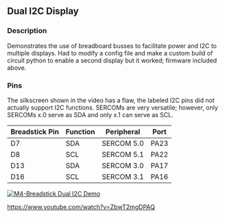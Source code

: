 ## Dual I2C Display
### Description
Demonstrates the use of breadboard busses to facilitate power and I2C to multiple displays. Had to modify a config file and make a custom build of circuit python to enable a second display but it worked; firmware included above.
### Pins
The silkscreen shown in the video has a flaw, the labeled I2C pins did not actually support I2C functions. SERCOMs are very versatile; however, only SERCOMs x.0 serve as SDA and only x.1 can serve as SCL.



| Breadstick Pin | Function | Peripheral | Port |
| --- | --- | --- | --- |
| D7 | SDA | SERCOM 5.0 | PA23 |
| D8 | SCL | SERCOM 5.1 | PA22 |
| D13 | SDA | SERCOM 3.0 | PA17 |
| D16 | SCL | SERCOM 3.1 | PA16 |





[![M4-Breadstick Dual I2C Demo](https://img.youtube.com/vi/ZbwT2mgDPAQ/0.jpg)](https://www.youtube.com/watch?v=ZbwT2mgDPAQ)

https://www.youtube.com/watch?v=ZbwT2mgDPAQ
